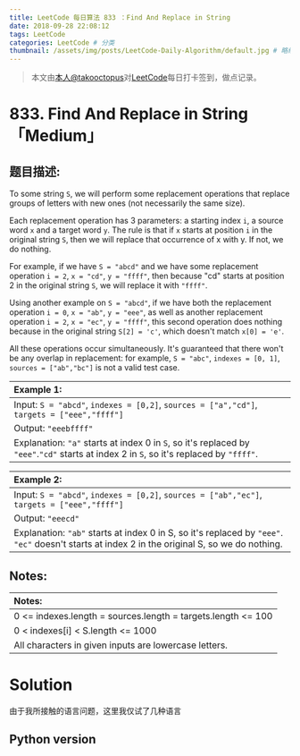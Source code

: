 ```yaml
---
title: LeetCode 每日算法 833 ：Find And Replace in String 
date: 2018-09-28 22:08:12
tags: LeetCode
categories: LeetCode # 分类
thumbnail: /assets/img/posts/LeetCode-Daily-Algorithm/default.jpg # 略缩图
---
```


>本文由[本人@takooctopus](https://takooctopus.github.io "たこ焼きのGITHUB")对[LeetCode](https://leetcode.com/ "LeetCode")每日打卡签到，做点记录。

# 833. Find And Replace in String 「Medium」

## 题目描述:

To some string `S`, we will perform some replacement operations that replace groups of letters with new ones (not necessarily the same size).

Each replacement operation has 3 parameters: a starting index `i`, a source word `x` and a target word `y`.  The rule is that if `x` starts at position `i` in the original string `S`, then we will replace that occurrence of x with y.  If not, we do nothing.

For example, if we have `S = "abcd"` and we have some replacement operation `i = 2`, `x = "cd"`, `y = "ffff"`, then because "cd" starts at position 2 in the original string `S`, we will replace it with `"ffff"`.

Using another example on `S = "abcd"`, if we have both the replacement operation `i = 0`, `x = "ab"`, `y = "eee"`, as well as another replacement operation `i = 2`, `x = "ec"`, `y = "ffff"`, this second operation does nothing because in the original string `S[2] = 'c'`, which doesn't match `x[0] = 'e'`.

All these operations occur simultaneously.  It's guaranteed that there won't be any overlap in replacement: for example, `S = "abc"`, `indexes = [0, 1]`, `sources = ["ab","bc"]` is not a valid test case.

|   Example 1:  |
| :------|
|Input: `S = "abcd"`, `indexes = [0,2]`, `sources = ["a","cd"]`, `targets = ["eee","ffff"]`|
|Output: `"eeebffff"`|
|Explanation: `"a"` starts at index 0 in `S`, so it's replaced by `"eee"`.`"cd"` starts at index 2 in `S`, so it's replaced by `"ffff"`.|

|   Example 2:  |
| :------|
|   Input: `S = "abcd"`, `indexes = [0,2]`, `sources = ["ab","ec"]`, `targets = ["eee","ffff"]` |
|   Output: `"eeecd"`   |
|   Explanation: `"ab"` starts at index 0 in S, so it's replaced by `"eee"`. `"ec"` doesn't starts at index 2 in the original S, so we do nothing.   |

## Notes:

|   Notes:  |
|  :------|
|   0 <= indexes.length = sources.length = targets.length <= 100    |
|   0 < indexes[i] < S.length <= 1000   |
|   All characters in given inputs are lowercase letters.   |


# Solution
由于我所接触的语言问题，这里我仅试了几种语言

## Python version



